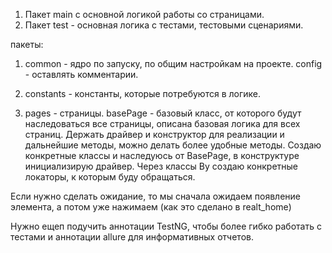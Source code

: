 1. Пакет main с основной логикой работы со страницами.
2. Пакет test - основная логика с тестами, тестовыми сценариями.

пакеты:

1. common - ядро по запуску, по общим настройкам на проекте.
config - оставлять комментарии.

2. constants - константы, которые потребуются в логике.

3. pages - страницы.
basePage - базовый класс, от которого будут наследоваться все страницы, описана базовая логика для всех страниц. Держать драйвер и конструктор для реализации и дальнейшие методы, можно делать более удобные методы.
Создаю конкретные классы и наследуюсь от BasePage, в конструктуре инициализирую драйвер. Через классы By создаю конкретные локаторы, к которым буду обращаться. 

Если нужно сделать ожидание, то мы сначала ожидаем появление элемента, а потом уже нажимаем (как это сделано в realt_home)

Нужно ещеп подучить аннотации TestNG, чтобы более гибко работать с тестами и аннотации allure для информативных отчетов.
